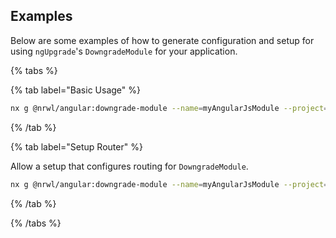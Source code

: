## Examples

Below are some examples of how to generate configuration and setup for using `ngUpgrade`'s `DowngradeModule` for your application.

{% tabs %}

{% tab label="Basic Usage" %}

```bash
nx g @nrwl/angular:downgrade-module --name=myAngularJsModule --project=myapp
```

{% /tab %}

{% tab label="Setup Router" %}

Allow a setup that configures routing for `DowngradeModule`.

```bash
nx g @nrwl/angular:downgrade-module --name=myAngularJsModule --project=myapp --router=true
```

{% /tab %}

{% /tabs %}
